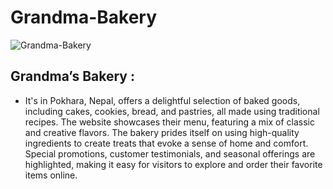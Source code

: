 # Grandma-Bakery

![Grandma-Bakery](https://github.com/user-attachments/assets/2b42f1fe-3c62-4ebb-9cf1-2989b59aba6f)


## Grandma’s Bakery : 
- It's in Pokhara, Nepal, offers a delightful selection of baked goods, including cakes, cookies, bread, and pastries, all made using traditional recipes. The website showcases their menu, featuring a mix of classic and creative flavors. The bakery prides itself on using high-quality ingredients to create treats that evoke a sense of home and comfort. Special promotions, customer testimonials, and seasonal offerings are highlighted, making it easy for visitors to explore and order their favorite items online.

